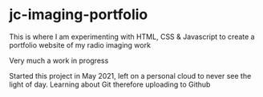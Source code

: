 # jc-imaging-portfolio

This is where I am experimenting with HTML, CSS & Javascript to create a portfolio website of my radio imaging work

Very much a work in progress

Started this project in May 2021, left on a personal cloud to never see the light of day. 
Learning about Git therefore uploading to Github
